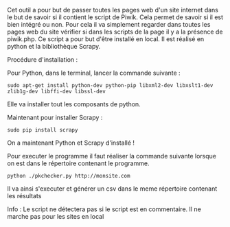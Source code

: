 Cet outil a pour but de passer toutes les pages web d'un site internet dans le but de savoir si il contient le script de Piwik. Cela permet de savoir si il est bien intégré ou non. Pour cela il va simplement regarder dans toutes les pages web du site vérifier si dans les scripts de la page il y a la présence de piwik.php.
Ce script a pour but d'être installé en local. 
Il est réalisé en python et la bibliothèque Scrapy.

Procédure d'installation :
    
Pour Python, dans le terminal, lancer la commande suivante :

`sudo apt-get install python-dev python-pip libxml2-dev libxslt1-dev zlib1g-dev libffi-dev libssl-dev`

Elle va installer tout les composants de python.

Maintenant pour installer Scrapy :

`sudo pip install scrapy`

On a maintenant Python et Scrapy d'installé !

Pour executer le programme il faut réaliser la commande suivante lorsque on est dans le répertoire contenant le programme.

`python ./pkchecker.py http://monsite.com`

Il va ainsi s'executer et générer un csv dans le meme répertoire contenant les résultats

Info : Le script ne détectera pas si le script est en commentaire. Il ne marche pas pour les sites en local
